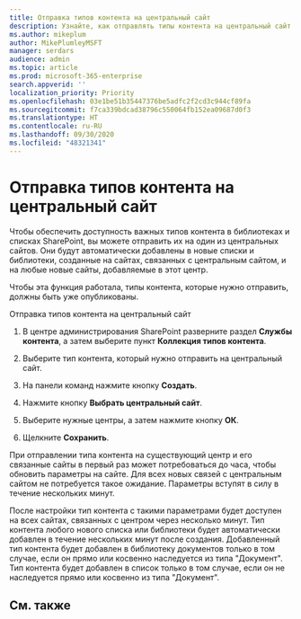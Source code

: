 ```yaml
---
title: Отправка типов контента на центральный сайт
description: Узнайте, как отправлять типы контента на центральный сайт
ms.author: mikeplum
author: MikePlumleyMSFT
manager: serdars
audience: admin
ms.topic: article
ms.prod: microsoft-365-enterprise
search.appverid: ''
localization_priority: Priority
ms.openlocfilehash: 03e1be51b35447376be5adfc2f2cd3c944cf89fa
ms.sourcegitcommit: f7ca339bdcad38796c550064fb152ea09687d0f3
ms.translationtype: HT
ms.contentlocale: ru-RU
ms.lasthandoff: 09/30/2020
ms.locfileid: "48321341"
---
```

# <a name="push-content-types-to-a-hub"></a>Отправка типов контента на центральный сайт

Чтобы обеспечить доступность важных типов контента в библиотеках и списках SharePoint, вы можете отправить их на один из центральных сайтов. Они будут автоматически добавлены в новые списки и библиотеки, созданные на сайтах, связанных с центральным сайтом, и на любые новые сайты, добавляемые в этот центр.

Чтобы эта функция работала, типы контента, которые нужно отправить, должны быть уже опубликованы.

Отправка типов контента на центральный сайт

1. В центре администрирования SharePoint разверните раздел **Службы контента**, а затем выберите пункт **Коллекция типов контента**.

2. Выберите тип контента, который нужно отправить на центральный сайт.

3. На панели команд нажмите кнопку **Создать**.
 
4. Нажмите кнопку **Выбрать центральный сайт**.
 
5. Выберите нужные центры, а затем нажмите кнопку **ОК**.
 
6. Щелкните **Сохранить**.

При отправлении типа контента на существующий центр и его связанные сайты в первый раз может потребоваться до часа, чтобы обновить параметры на сайте. Для всех новых связей с центральным сайтом не потребуется такое ожидание. Параметры вступят в силу в течение нескольких минут. 

После настройки тип контента с такими параметрами будет доступен на всех сайтах, связанных с центром через несколько минут. Тип контента любого нового списка или библиотеки будет автоматически добавлен в течение нескольких минут после создания. Добавленный тип контента будет добавлен в библиотеку документов только в том случае, если он прямо или косвенно наследуется из типа "Документ". Тип контента будет добавлен в список только в том случае, если он не наследуется прямо или косвенно из типа "Документ".

## <a name="see-also"></a>См. также



  






